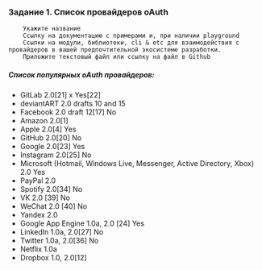 ### Задание 1. Список провайдеров oAuth
          
        Укажите название
        Ссылку на документацию с примерами и, при наличии playground
        Ссылки на модули, библиотеки, cli & etc для взаимодействия с провайдеров в вашей предпочтительной экосистеме разработки.
        Приложите текстовый файл или ссылку на файл в Github

##### Список популярных oAuth провайдеров: 

* GitLab	2.0[21] x	Yes[22]
* deviantART	2.0 drafts 10 and 15	
* Facebook	2.0 draft 12[17]	No
* Amazon	2.0[1]	
* Apple	2.0[4]	Yes
* GitHub	2.0[20]	No
* Google	2.0[23]	Yes
* Instagram	2.0[25]	No
* Microsoft (Hotmail, Windows Live, Messenger, Active Directory, Xbox)	2.0	Yes
* PayPal	2.0	
* Spotify	2.0[34]	No
* VK	2.0 [39]	No
* WeChat	2.0 [40]	No
* Yandex	2.0	
* Google App Engine	1.0a, 2.0 [24]	Yes
* LinkedIn	1.0a, 2.0[27]	No
* Twitter	1.0a, 2.0[36]	No
* Netflix	1.0a
* Dropbox	1.0, 2.0[12]	

